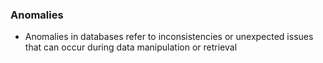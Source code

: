 ### Anomalies
- Anomalies in databases refer to inconsistencies or unexpected issues that can occur during data manipulation or retrieval
